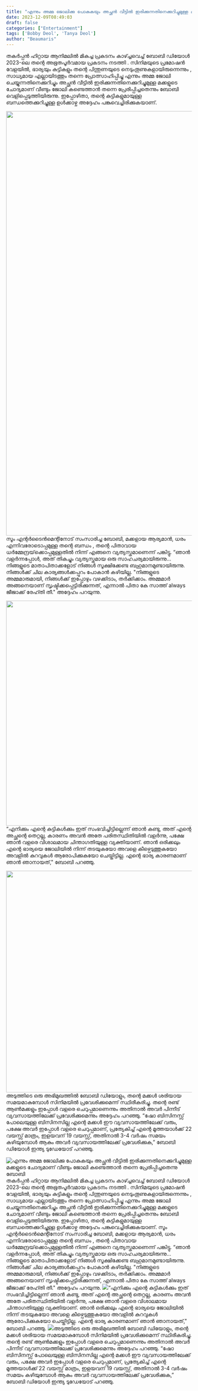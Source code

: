 ```yaml
---
title: "എന്നും അമ്മ ജോലിക്കു പോകുകയും അച്ഛൻ വീട്ടിൽ ഇരിക്കുന്നതിനെക്കുറിച്ചുമുള്ള മക്കളുടെ ചോദ്യമാണ് വീണ്ടും ജോലി കണ്ടെത്താൻ തന്നെ പ്രേരിപ്പിച്ചതെന്നു ബോബി"
date: 2023-12-09T08:49:03
draft: false
categories: ["Entertainment"]
tags: ['Bobby Deol', 'Tanya Deol']
author: "Beaumaris"
---
```


തകർപ്പൻ ഹിറ്റായ ആനിമലിൽ മികച്ച പ്രകടനം കാഴ്ച്ചവെച്ച് ബോബി ഡിയോൾ 2023-ലെ തന്റെ അഭൂതപൂർവമായ പ്രകടനം നടത്തി . സിനിമയുടെ പ്രമോഷൻ വേളയിൽ, ഭാര്യയും കുട്ടികളും തന്റെ പിന്തുണയുടെ നെടുംതൂണുകളായിരുന്നെന്നും , സാധ്യമായ എല്ലായിടത്തും തന്നെ പ്രോത്സാഹിപ്പിച്ചു എന്നും അമ്മ ജോലി ചെയ്യുന്നതിനെക്കുറിച്ചും അച്ഛൻ വീട്ടിൽ ഇരിക്കുന്നതിനെക്കുറിച്ചുമുള്ള മക്കളുടെ ചോദ്യമാണ് വീണ്ടും ജോലി കണ്ടെത്താൻ തന്നെ പ്രേരിപ്പിച്ചതെന്നും ബോബി വെളിപ്പെടുത്തിയിരുന്നു. ഇപ്പോഴിതാ, തന്റെ കുട്ടികളുമായുള്ള ബന്ധത്തെക്കുറിച്ചുള്ള ഉൾക്കാഴ്ച അദ്ദേഹം പങ്കുവെച്ചിരിക്കുകയാണ്.

<img class="alignnone size-full wp-image-433293" src="https://cdn.boolokam.com/articles/2023/12/dqddddd.jpg" alt="" width="835" height="1149" /> സൂം എന്റർടൈൻമെന്റിനോട് സംസാരിച്ച ബോബി, മക്കളായ ആര്യമാൻ, ധരം എന്നിവരോടൊപ്പമുള്ള തന്റെ ബന്ധം , തന്റെ പിതാവായ ധർമ്മേന്ദ്രയ്‌ക്കൊപ്പമുള്ളതിൽ നിന്ന് എങ്ങനെ വ്യത്യസ്തമാണെന്ന് പങ്കിട്ടു. “ഞാൻ വളർന്നപ്പോൾ, അത് തികച്ചും വ്യത്യസ്തമായ ഒരു സാഹചര്യമായിരുന്നു… നിങ്ങളുടെ മാതാപിതാക്കളോട് നിങ്ങൾ സൂക്ഷിക്കേണ്ട ബഹുമാനമുണ്ടായിരുന്നു. നിങ്ങൾക്ക് ചില കാര്യങ്ങൾക്കപ്പുറം പോകാൻ കഴിയില്ല. "നിങ്ങളുടെ അമ്മമാരുമായി, നിങ്ങൾക്ക് ഇപ്പോഴും വഴക്കിടാം, തർക്കിക്കാം. അമ്മമാർ അങ്ങനെയാണ് സൃഷ്ടിക്കപ്പെട്ടിരിക്കുന്നത്, എന്നാൽ പിതാ കേ സാത്ത് always ജീജാക്ക് രേഹ്തി തീ." അദ്ദേഹം പറയുന്നു.

<img class="wp-image-433294 aligncenter" src="https://cdn.boolokam.com/articles/2023/12/qdddqqdd.jpg" alt="" width="679" height="609" />“എനിക്കും എന്റെ കുട്ടികൾക്കും ഇത് സംഭവിച്ചിട്ടില്ലെന്ന് ഞാൻ കണ്ടു, അത് എന്റെ അച്ഛന്റെ തെറ്റല്ല, കാരണം അവൻ അതേ പരിതസ്ഥിതിയിൽ വളർന്നു, പക്ഷേ ഞാൻ വളരെ വിശാലമായ ചിന്താഗതിയുള്ള വ്യക്തിയാണ്. ഞാൻ ഒരിക്കലും എന്റെ ഭാര്യയെ ജോലിയിൽ നിന്ന് തടയുകയോ അവളെ കീഴ്പെടുത്തുകയോ അവളിൽ കുറവുകൾ ആരോപിക്കുകയോ ചെയ്തിട്ടില്ല. എന്റെ ഭാര്യ കാരണമാണ് ഞാൻ ഞാനായത്," ബോബി പറഞ്ഞു.

<img class="size-full wp-image-433295 aligncenter" src="https://cdn.boolokam.com/articles/2023/12/qdddqdqqd.jpg" alt="" width="800" height="600" />അടുത്തിടെ ഒരു അഭിമുഖത്തിൽ ബോബി ഡിയോളും, തന്റെ മക്കൾ ശരിയായ സമയമാകുമ്പോൾ സിനിമയിൽ പ്രവേശിക്കുമെന്ന് സ്ഥിരീകരിച്ചു. തന്റെ രണ്ട് ആൺമക്കളും ഇപ്പോൾ വളരെ ചെറുപ്പമാണെന്നും അതിനാൽ അവർ പിന്നീട് വ്യവസായത്തിലേക്ക് പ്രവേശിക്കുമെന്നും അദ്ദേഹം പറഞ്ഞു. “ഷോ ബിസിനസ്സ് പോലെയുള്ള ബിസിനസില്ല എന്റെ മക്കൾ ഈ വ്യവസായത്തിലേക്ക് വരും, പക്ഷേ അവർ ഇപ്പോൾ വളരെ ചെറുപ്പമാണ്, പ്രത്യേകിച്ച് എന്റെ മൂത്തയാൾക്ക് 22 വയസ്സ് മാത്രം, ഇളയവന് 19 വയസ്സ്, അതിനാൽ 3-4 വർഷം സമയം കഴിയുമ്പോൾ ആകും അവർ വ്യവസായത്തിലേക്ക് പ്രവേശിക്കുക,” ബോബി ഡിയോൾ ഇന്ത്യ ടുഡേയോട് പറഞ്ഞു.


![എന്നും അമ്മ ജോലിക്കു പോകുകയും അച്ഛൻ വീട്ടിൽ ഇരിക്കുന്നതിനെക്കുറിച്ചുമുള്ള മക്കളുടെ ചോദ്യമാണ് വീണ്ടും ജോലി കണ്ടെത്താൻ തന്നെ പ്രേരിപ്പിച്ചതെന്നു ബോബി](https://cdn.boolokam.com/articles/2023/12/dqddddd.jpg)തകർപ്പൻ ഹിറ്റായ ആനിമലിൽ മികച്ച പ്രകടനം കാഴ്ച്ചവെച്ച് ബോബി ഡിയോൾ 2023-ലെ തന്റെ അഭൂതപൂർവമായ പ്രകടനം നടത്തി . സിനിമയുടെ പ്രമോഷൻ വേളയിൽ, ഭാര്യയും കുട്ടികളും തന്റെ പിന്തുണയുടെ നെടുംതൂണുകളായിരുന്നെന്നും , സാധ്യമായ എല്ലായിടത്തും തന്നെ പ്രോത്സാഹിപ്പിച്ചു എന്നും അമ്മ ജോലി ചെയ്യുന്നതിനെക്കുറിച്ചും അച്ഛൻ വീട്ടിൽ ഇരിക്കുന്നതിനെക്കുറിച്ചുമുള്ള മക്കളുടെ ചോദ്യമാണ് വീണ്ടും ജോലി കണ്ടെത്താൻ തന്നെ പ്രേരിപ്പിച്ചതെന്നും ബോബി വെളിപ്പെടുത്തിയിരുന്നു. ഇപ്പോഴിതാ, തന്റെ കുട്ടികളുമായുള്ള ബന്ധത്തെക്കുറിച്ചുള്ള ഉൾക്കാഴ്ച അദ്ദേഹം പങ്കുവെച്ചിരിക്കുകയാണ്. സൂം എന്റർടൈൻമെന്റിനോട് സംസാരിച്ച ബോബി, മക്കളായ ആര്യമാൻ, ധരം എന്നിവരോടൊപ്പമുള്ള തന്റെ ബന്ധം , തന്റെ പിതാവായ ധർമ്മേന്ദ്രയ്‌ക്കൊപ്പമുള്ളതിൽ നിന്ന് എങ്ങനെ വ്യത്യസ്തമാണെന്ന് പങ്കിട്ടു. “ഞാൻ വളർന്നപ്പോൾ, അത് തികച്ചും വ്യത്യസ്തമായ ഒരു സാഹചര്യമായിരുന്നു… നിങ്ങളുടെ മാതാപിതാക്കളോട് നിങ്ങൾ സൂക്ഷിക്കേണ്ട ബഹുമാനമുണ്ടായിരുന്നു. നിങ്ങൾക്ക് ചില കാര്യങ്ങൾക്കപ്പുറം പോകാൻ കഴിയില്ല. "നിങ്ങളുടെ അമ്മമാരുമായി, നിങ്ങൾക്ക് ഇപ്പോഴും വഴക്കിടാം, തർക്കിക്കാം. അമ്മമാർ അങ്ങനെയാണ് സൃഷ്ടിക്കപ്പെട്ടിരിക്കുന്നത്, എന്നാൽ പിതാ കേ സാത്ത് always ജീജാക്ക് രേഹ്തി തീ." അദ്ദേഹം പറയുന്നു. ![](https://cdn.boolokam.com/articles/2023/12/qdddqqdd.jpg)“എനിക്കും എന്റെ കുട്ടികൾക്കും ഇത് സംഭവിച്ചിട്ടില്ലെന്ന് ഞാൻ കണ്ടു, അത് എന്റെ അച്ഛന്റെ തെറ്റല്ല, കാരണം അവൻ അതേ പരിതസ്ഥിതിയിൽ വളർന്നു, പക്ഷേ ഞാൻ വളരെ വിശാലമായ ചിന്താഗതിയുള്ള വ്യക്തിയാണ്. ഞാൻ ഒരിക്കലും എന്റെ ഭാര്യയെ ജോലിയിൽ നിന്ന് തടയുകയോ അവളെ കീഴ്പെടുത്തുകയോ അവളിൽ കുറവുകൾ ആരോപിക്കുകയോ ചെയ്തിട്ടില്ല. എന്റെ ഭാര്യ കാരണമാണ് ഞാൻ ഞാനായത്," ബോബി പറഞ്ഞു. ![](https://cdn.boolokam.com/articles/2023/12/qdddqdqqd.jpg)അടുത്തിടെ ഒരു അഭിമുഖത്തിൽ ബോബി ഡിയോളും, തന്റെ മക്കൾ ശരിയായ സമയമാകുമ്പോൾ സിനിമയിൽ പ്രവേശിക്കുമെന്ന് സ്ഥിരീകരിച്ചു. തന്റെ രണ്ട് ആൺമക്കളും ഇപ്പോൾ വളരെ ചെറുപ്പമാണെന്നും അതിനാൽ അവർ പിന്നീട് വ്യവസായത്തിലേക്ക് പ്രവേശിക്കുമെന്നും അദ്ദേഹം പറഞ്ഞു. “ഷോ ബിസിനസ്സ് പോലെയുള്ള ബിസിനസില്ല എന്റെ മക്കൾ ഈ വ്യവസായത്തിലേക്ക് വരും, പക്ഷേ അവർ ഇപ്പോൾ വളരെ ചെറുപ്പമാണ്, പ്രത്യേകിച്ച് എന്റെ മൂത്തയാൾക്ക് 22 വയസ്സ് മാത്രം, ഇളയവന് 19 വയസ്സ്, അതിനാൽ 3-4 വർഷം സമയം കഴിയുമ്പോൾ ആകും അവർ വ്യവസായത്തിലേക്ക് പ്രവേശിക്കുക,” ബോബി ഡിയോൾ ഇന്ത്യ ടുഡേയോട് പറഞ്ഞു.
